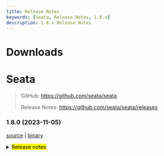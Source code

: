 ```yaml
---
title: Release Notes
keywords: [Seata, Release Notes, 1.8.x]
description: 1.8.x Release Notes
---
```



# Downloads

# Seata

> GitHub: <https://github.com/seata/seata>
>
> Release Notes: <https://github.com/seata/seata/releases>

### 1.8.0 (2023-11-05)

[source](https://github.com/seata/seata/archive/v1.8.0.zip) |
[binary](https://github.com/seata/seata/releases/download/v1.8.0/seata-server-1.8.0.zip)

<details>
  <summary><mark>Release notes</mark></summary>

### Seata 1.8.0

Seata 1.8.0 Released

Seata is an easy-to-use, high-performance, open source distributed transaction solution.

The version is updated as follows:

### feature

- [[#3672](https://github.com/seata/seata/pull/3672)] support Dameng database
- [[#5892](https://github.com/seata/seata/pull/5892)] support PolarDB-X 2.0 database

### bugfix

- [[#5833](https://github.com/seata/seata/pull/5833)] bugfix: fix TC retry rollback wrongly, after the XA transaction fail and rollback
- [[#5884](https://github.com/seata/seata/pull/5884)] fix dm escaped characters for upper and lower case column names
- [[#5931](https://github.com/seata/seata/pull/5931)] fix the issue of missing sentinel password in store redis mode
- [[#5970](https://github.com/seata/seata/pull/5970)] fix some configurations that are not deprecated show "Deprecated"

### optimize

- [[#5866](https://github.com/seata/seata/pull/5866)] some minor syntax optimization
- [[#5889](https://github.com/seata/seata/pull/5889)] remove dependency without license
- [[#5890](https://github.com/seata/seata/pull/5890)] remove 7z format compression support
- [[#5891](https://github.com/seata/seata/pull/5891)] remove mariadb.jdbc dependency
- [[#5828](https://github.com/seata/seata/pull/5828)] fix codecov chart not display
- [[#5927](https://github.com/seata/seata/pull/5927)] optimize some scripts related to Apollo
- [[#5918](https://github.com/seata/seata/pull/5918)] standardized the properties of codecov.yml
- [[#5939](https://github.com/seata/seata/pull/5939)] support jmx port in seata

### security

- [[#5867](https://github.com/seata/seata/pull/5867)] fix npm package vulnerabilities
- [[#5898](https://github.com/seata/seata/pull/5898)] fix npm package vulnerabilities

### test

- [[#5888](https://github.com/seata/seata/pull/5888)] remove sofa test cases
- [[#5831](https://github.com/seata/seata/pull/5831)] upgrade druid and add `test-druid.yml`
- [[#5862](https://github.com/seata/seata/pull/5862)] fix unit test in java 21
- [[#5914](https://github.com/seata/seata/pull/5914)] upgrade native-lib-loader version
- [[#5960](https://github.com/seata/seata/pull/5960)] fix zookeeper UT failed
- [[#5981](https://github.com/seata/seata/pull/5981)] fixed jedis version for `seata-server`

Thanks to these contributors for their code commits. Please report an unintended omission.

<!-- Please make sure your Github ID is in the list below -->
- [slievrly](https://github.com/slievrly)
- [capthua](https://github.com/capthua)
- [funky-eyes](https://github.com/funky-eyes)
- [iquanzhan](https://github.com/iquanzhan)
- [leizhiyuan](https://github.com/leizhiyuan)
- [l81893521](https://github.com/l81893521)
- [PeppaO](https://github.com/PeppaO)
- [wangliang181230](https://github.com/wangliang181230)
- [hsien999](https://github.com/hsien999)

Also, we receive many valuable issues, questions and advices from our community. Thanks for you all.

#### Link

- **Seata:** <https://github.com/seata/seata>
- **Seata-Samples:** <https://github.com/seata/seata-samples>
- **Release:** <https://github.com/seata/seata/releases>
- **WebSite:** <https://seata.io>

</details>
